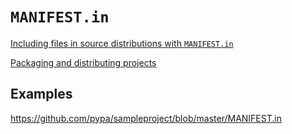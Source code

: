 # `MANIFEST.in`

[Including files in source distributions with `MANIFEST.in`](https://packaging.python.org/guides/using-manifest-in/)

[Packaging and distributing projects](https://packaging.python.org/guides/distributing-packages-using-setuptools/#manifest-in)

## Examples

<https://github.com/pypa/sampleproject/blob/master/MANIFEST.in>
